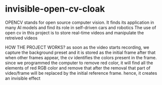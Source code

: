 # invisible-open-cv-cloak
OPENCV stands for open source computer vision. It finds its application in many AI models and find its role in self-driven cars and robotics
The use of open cv in this project is to store real-time videos and manipulate the retreived videos

HOW THE PROJECT WORKS?
as soon as the video starts recording, we capture the background preset and it is stored as the initial frame
after that when other frames appear, the cv identifies the colors present in the frame. since we programmed the computer to remove red color, it will find all the elements of red RGB color and remove that
after the removal that part of video/frame will be replaced by the initial reference frame. hence, it creates an invisible effect
